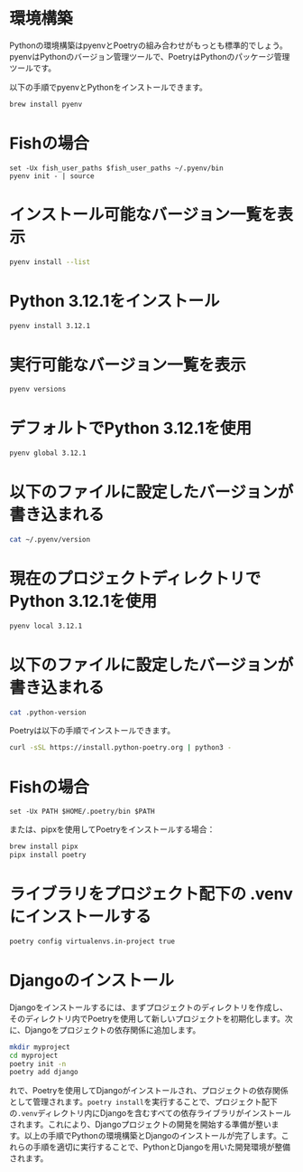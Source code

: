 # 環境構築
Pythonの環境構築はpyenvとPoetryの組み合わせがもっとも標準的でしょう。pyenvはPythonのバージョン管理ツールで、PoetryはPythonのパッケージ管理ツールです。

以下の手順でpyenvとPythonをインストールできます。

```sh
brew install pyenv
```

# Fishの場合
```fish
set -Ux fish_user_paths $fish_user_paths ~/.pyenv/bin
pyenv init - | source
```

# インストール可能なバージョン一覧を表示
```sh
pyenv install --list
```

# Python 3.12.1をインストール
```sh
pyenv install 3.12.1
```

# 実行可能なバージョン一覧を表示
```sh
pyenv versions
```

# デフォルトでPython 3.12.1を使用
```sh
pyenv global 3.12.1
```
# 以下のファイルに設定したバージョンが書き込まれる
```sh
cat ~/.pyenv/version
```

# 現在のプロジェクトディレクトリでPython 3.12.1を使用
```sh
pyenv local 3.12.1
```
# 以下のファイルに設定したバージョンが書き込まれる
```sh
cat .python-version
```

Poetryは以下の手順でインストールできます。

```sh
curl -sSL https://install.python-poetry.org | python3 -
```

# Fishの場合
```fish
set -Ux PATH $HOME/.poetry/bin $PATH
```

または、pipxを使用してPoetryをインストールする場合：

```sh
brew install pipx
pipx install poetry
```

# ライブラリをプロジェクト配下の .venv にインストールする
```sh
poetry config virtualenvs.in-project true
```

# Djangoのインストール
Djangoをインストールするには、まずプロジェクトのディレクトリを作成し、そのディレクトリ内でPoetryを使用して新しいプロジェクトを初期化します。次に、Djangoをプロジェクトの依存関係に追加します。

```sh
mkdir myproject
cd myproject
poetry init -n
poetry add django
```

れで、Poetryを使用してDjangoがインストールされ、プロジェクトの依存関係として管理されます。`poetry install`を実行することで、プロジェクト配下の`.venv`ディレクトリ内にDjangoを含むすべての依存ライブラリがインストールされます。これにより、Djangoプロジェクトの開発を開始する準備が整います。以上の手順でPythonの環境構築とDjangoのインストールが完了します。これらの手順を適切に実行することで、PythonとDjangoを用いた開発環境が整備されます。

